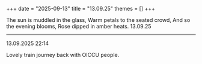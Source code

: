 +++
date = "2025-09-13"
title = "13.09.25"
themes = []
+++

The sun is muddled in the glass,
Warm petals to the seated crowd,
And so the evening blooms,
Rose dipped in amber heats.
13.09.25

---

13.09.2025 22:14

Lovely train journey back with OICCU people.
